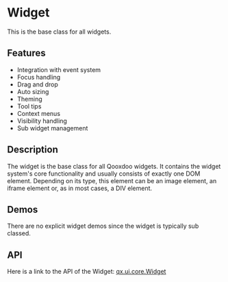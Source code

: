 # Widget

This is the base class for all widgets.

## Features

-   Integration with event system
-   Focus handling
-   Drag and drop
-   Auto sizing
-   Theming
-   Tool tips
-   Context menus
-   Visibility handling
-   Sub widget management

## Description

The widget is the base class for all Qooxdoo widgets. It contains the
widget system's core functionality and usually consists of exactly one
DOM element. Depending on its type, this element can be an image
element, an iframe element or, as in most cases, a DIV element.

## Demos

There are no explicit widget demos since the widget is typically sub
classed.

## API

Here is a link to the API of the Widget: [qx.ui.core.Widget](apps://apiviewer/#qx.ui.core.Widget)
